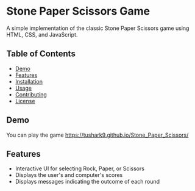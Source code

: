 # Stone Paper Scissors Game

A simple implementation of the classic Stone Paper Scissors game using HTML, CSS, and JavaScript.

## Table of Contents

- [Demo](#demo)
- [Features](#features)
- [Installation](#installation)
- [Usage](#usage)
- [Contributing](#contributing)
- [License](#license)

## Demo

You can play the game https://tushark9.github.io/Stone_Paper_Scissors/

## Features

- Interactive UI for selecting Rock, Paper, or Scissors
- Displays the user's and computer's scores
- Displays messages indicating the outcome of each round



